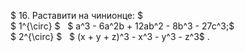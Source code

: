 $ 16. Раставити на чинионце: $
<br>
$ 1^{\circ} $ $~$ $ a^3 - 6a^2b + 12ab^2 - 8b^3 - 27c^3;$
<br>
$ 2^{\circ} $ $~$ $ (x + y + z)^3 - x^3 - y^3 - z^3$ .